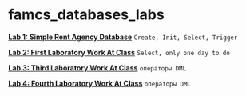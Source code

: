# famcs_databases_labs

[**Lab 1: Simple Rent Agency Database**](https://github.com/vetasavitskaya/famcs_databases_labs/tree/main/famcs_databases_lab_01) `Create, Init, Select, Trigger `

[**Lab 2: First Laboratory Work At Class**](https://github.com/vetasavitskaya/famcs_databases_labs/tree/main/famcs_databases_control_lab_01) `Select, only one day to do`

[**Lab 3: Third Laboratory Work At Class**](https://github.com/vetasavitskaya/famcs_databases_labs/tree/main/famcs_databases_control_lab_02) `операторы DML`

[**Lab 4: Fourth Laboratory Work At Class**](https://github.com/vetasavitskaya/famcs_databases_labs/tree/main/famcs_databases_control_lab_02) `операторы DML`

